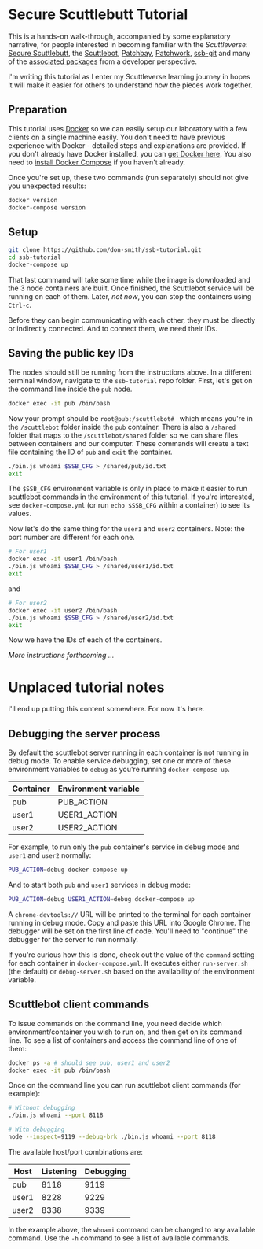 # Secure Scuttlebutt Tutorial

This is a hands-on walk-through, accompanied by some explanatory narrative, for people interested in becoming familiar with the _Scuttleverse_: [Secure Scuttlebutt](http://scuttlebot.io/more/protocols/secure-scuttlebutt.html), the [Scuttlebot](http://scuttlebot.io), [Patchbay](https://github.com/ssbc/patchbay), [Patchwork](https://ssbc.github.io/patchwork/), [ssb-git](https://git.scuttlebot.io/%25n92DiQh7ietE%2BR%2BX%2FI403LQoyf2DtR3WQfCkDKlheQU%3D.sha256) and many of the [associated packages](https://github.com/ssbc) from a developer perspective.

I'm writing this tutorial as I enter my Scuttleverse learning journey in hopes it will make it easier for others to understand how the pieces work together.


## Preparation

This tutorial uses [Docker](https://www.docker.com) so we can easily setup our laboratory with a few clients on a single machine easily. You don't need to have previous experience with Docker - detailed steps and explanations are provided. If you don't already have Docker installed, you can [get Docker here](https://docs.docker.com/engine/getstarted/step_one/#step-1-get-docker). You also need to [install Docker Compose](https://docs.docker.com/compose/install/) if you haven't already.

Once you're set up, these two commands (run separately) should not give you unexpected results:

```sh
docker version
docker-compose version
```

## Setup

```sh
git clone https://github.com/don-smith/ssb-tutorial.git
cd ssb-tutorial
docker-compose up
```

That last command will take some time while the image is downloaded and the 3 node containers are built. Once finished, the Scuttlebot service will be running on each of them. Later, _not now_, you can stop the containers using `Ctrl-c`.

Before they can begin communicating with each other, they must be directly or indirectly connected. And to connect them, we need their IDs.


## Saving the public key IDs

The nodes should still be running from the instructions above. In a different terminal window, navigate to the `ssb-tutorial` repo folder. First, let's get on the command line inside the `pub` node.

```sh
docker exec -it pub /bin/bash
```

Now your prompt should be `root@pub:/scuttlebot# ` which means you're in the `/scuttlebot` folder inside the `pub` container. There is also a `/shared` folder that maps to the `/scuttlebot/shared` folder so we can share files between containers and our computer. These commands will create a text file containing the ID of `pub` and `exit` the container.

```sh
./bin.js whoami $SSB_CFG > /shared/pub/id.txt
exit
```

The `$SSB_CFG` environment variable is only in place to make it easier to run scuttlebot commands in the environment of this tutorial. If you're interested, see `docker-compose.yml` (or run `echo $SSB_CFG` within a container) to see its values.

Now let's do the same thing for the `user1` and `user2` containers. Note: the port number are different for each one.

```sh
# For user1
docker exec -it user1 /bin/bash
./bin.js whoami $SSB_CFG > /shared/user1/id.txt
exit
```
and

```sh
# For user2
docker exec -it user2 /bin/bash
./bin.js whoami $SSB_CFG > /shared/user2/id.txt
exit
```

Now we have the IDs of each of the containers.

_More instructions forthcoming ..._



# Unplaced tutorial notes

I'll end up putting this content somewhere. For now it's here.


## Debugging the server process

By default the scuttlebot server running in each container is not running in debug mode. To enable service debugging, set one or more of these environment variables to `debug` as you're running `docker-compose up`.

| Container | Environment variable |
|-----------| ---------------------|
| pub       | PUB_ACTION           |
| user1     | USER1_ACTION         |
| user2     | USER2_ACTION         |

For example, to run only the `pub` container's service in debug mode and `user1` and `user2` normally:

```sh
PUB_ACTION=debug docker-compose up
```

And to start both `pub` and `user1` services in debug mode:

```sh
PUB_ACTION=debug USER1_ACTION=debug docker-compose up
```

A `chrome-devtools://` URL will be printed to the terminal for each container running in debug mode. Copy and paste this URL into Google Chrome. The debugger will be set on the first line of code. You'll need to "continue" the debugger for the server to run normally.

If you're curious how this is done, check out the value of the `command` setting for each container in `docker-compose.yml`. It executes either `run-server.sh` (the default) or `debug-server.sh` based on the availability of the environment variable.


## Scuttlebot client commands

To issue commands on the command line, you need decide which environment/container you wish to run on, and then get on its command line. To see a list of containers and access the command line of one of them:

```sh
docker ps -a # should see pub, user1 and user2
docker exec -it pub /bin/bash
```

Once on the command line you can run scuttlebot client commands (for example):

```sh
# Without debugging
./bin.js whoami --port 8118

# With debugging
node --inspect=9119 --debug-brk ./bin.js whoami --port 8118
```

The available host/port combinations are:

| Host  | Listening | Debugging |
|-------|-----------|-----------|
| pub   | 8118      | 9119      |
| user1 | 8228      | 9229      |
| user2 | 8338      | 9339      |

In the example above, the `whoami` command can be changed to any available command. Use the `-h` command to see a list of available commands.
